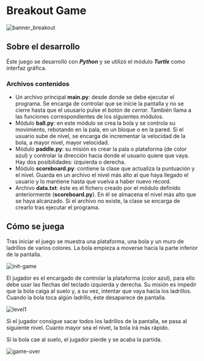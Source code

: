 # Breakout Game

![banner_breakout](https://github.com/arenaf/breakout-game/assets/169451601/8f48107c-5765-409d-8403-61c0cdf872d8)

## Sobre el desarrollo

Éste juego se desarrolló con ***Python*** y se utilizó el módulo ***Turtle*** como interfaz gráfica.

### Archivos contenidos
- Un archivo principal **main.py**: desde donde se debe ejecutar el programa. Se encarga de controlar que se inicie la pantalla y no se cierre hasta que el ususario pulse el botón de *cerrar*. También llama a las funciones correspondientes de los siguientes módulos.
- Módulo **ball.py**: en este módulo se crea la bola y se controla su movimiento, rebotando en la pala, en un bloque o en la pared. Si el usuario sube de nivel, se encarga de incrementar la velocidad de la bola, a mayor nivel, mayor velocidad.
- Módulo **paddle.py**: su misión es crear la pala o plataforma (de color azul) y controlar la dirección hacia donde el usuario quiere que vaya. Hay dos posibilidades: izquierda o derecha.
- Módulo **scoreboard.py**: contiene la clase que actualiza la puntuación y el nivel. Guarda en un archivo el nivel más alto al que haya llegado el usuario y lo mantiene hasta que vuelva a haber nuevo récord.
- Archivo **data.txt**: éste es el fichero creado por el módulo definido anteriormente (**scoreboard.py**). En él se almacena el nivel más alto que se haya alcanzado. Si el archivo no existe, la clase se encarga de crearlo tras ejecutar el programa.

## Cómo se juega

Tras iniciar el juego se muestra una plataforma, una bola y un muro de ladrillos de varios colores. La bola empieza a moverse hacia la parte inferior de la pantalla.


![init-game](https://github.com/arenaf/breakout-game/assets/169451601/c925b8f2-87c8-41c4-9cd7-e9ca45645b5d)


El jugador es el encargado de controlar la plataforma (color azul), para ello debe usar las flechas del teclado izquierda y derecha. Su misión es impedir que la bola caiga al suelo y, a su vez, intentar que vaya hacia los ladrillos. 
Cuando la bola toca algún ladrillo, éste desaparece de pantalla.

![level1](https://github.com/arenaf/breakout-game/assets/169451601/770a9655-5272-4fe9-a569-36d50eba4683)


Si el jugador consigue sacar todos los ladrillos de la pantalla, se pasa al siguiente nivel. Cuanto mayor sea el nivel, la bola irá más rápido.

Si la bola cae al suelo, el jugador pierde y se acaba la partida.


![game-over](https://github.com/arenaf/breakout-game/assets/169451601/40b40dea-e051-4627-b476-8c50ec58e045)


